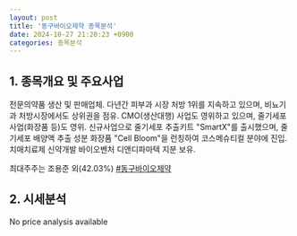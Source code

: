 ```yaml
---
layout: post
title: '동구바이오제약 종목분석'
date: 2024-10-27 21:20:23 +0900
categories: 종목분석
---
```


## 1. 종목개요 및 주요사업

전문의약품 생산 및 판매업체. 다년간 피부과 시장 처방 1위를 지속하고 있으며, 비뇨기과 처방시장에서도 상위권을 점유. CMO(생산대행) 사업도 영위하고 있으며, 줄기세포 사업(화장품 등)도 영위. 신규사업으로 줄기세포 추출키트 "SmartX"를 출시했으며, 줄기세포 배양액 추출 성분 화장품 "Cell Bloom"을 런칭하여 코스메슈티컬 분야에 진입. 치매치료제 신약개발 바이오벤처 디앤디파마텍 지분 보유.

최대주주는 조용준 외(42.03%)
[#동구바이오제약](#)

## 2. 시세분석

No price analysis available
